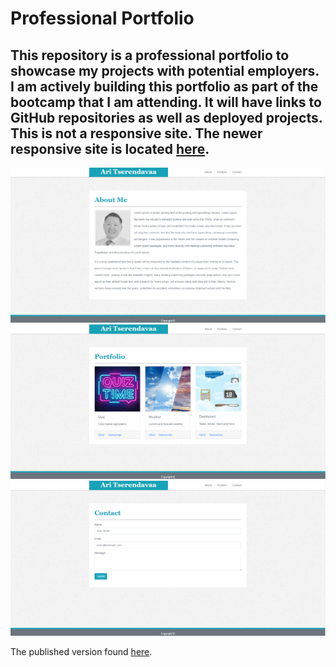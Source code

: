 # Professional Portfolio

## This repository is a professional portfolio to showcase my projects with potential employers. I am actively building this portfolio as part of the bootcamp that I am attending. It will have links to GitHub repositories as well as deployed projects. This is not a responsive site. The newer responsive site is located [here](https://github.com/aritse/responsive-portfolio).

![1](https://github.com/aritse/portfolio/blob/master/assets/images/about.PNG)
![2](https://github.com/aritse/portfolio/blob/master/assets/images/portfolio.PNG)
![3](https://github.com/aritse/portfolio/blob/master/assets/images/contact.PNG)

The published version found [here](https://aritse.github.io/portfolio/).
